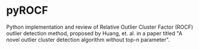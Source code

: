 # pyROCF
Python implementation and review of Relative Outlier Cluster Factor (ROCF) outlier detection method, proposed by Huang, et. al. in a paper titled "A novel outlier cluster detection algorithm without top-n parameter".
